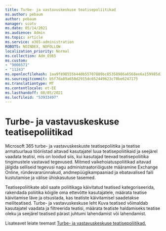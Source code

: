 ```yaml
---
title: Turbe- ja vastavuskeskuse teatisepoliitikad
ms.author: pebaum
author: pebaum
manager: scotv
ms.date: 05/14/2021
ms.audience: Admin
ms.topic: article
ms.service: o365-administration
ROBOTS: NOINDEX, NOFOLLOW
localization_priority: Normal
ms.collection: Adm_O365
ms.custom:
- "9006571"
- "11243"
ms.openlocfilehash: 1aa9f898555b440b55707889bc85358986a6568ee6a159985d2e60041cff7750
ms.sourcegitcommit: b5f7da89a650d2915dc652449623c78be6247175
ms.translationtype: MT
ms.contentlocale: et-EE
ms.lasthandoff: 08/05/2021
ms.locfileid: "53933497"
---
```

# <a name="alert-policies-in-the-security-and-compliance-center"></a>Turbe- ja vastavuskeskuse teatisepoliitikad

Microsoft 365 turbe- ja vastavuskeskuste teatisepoliitika ja teatise armatuurlaua tööriistad aitavad kasutajatel luua teatisepoliitikaid ja seejärel vaadata teatisi, mis on loodud siis, kui kasutajad teevad teatisepoliitika tingimustele vastavad tegevused. Mitmed vaikehoiatuspoliitikad aitavad jälgida selliseid tegevusi nagu administraatoriõiguste määramine Exchange Online, ründevararünnakud, andmepüügikampaaniad ja ebatavalised faili kustutamise ja välise ühiskasutuse tasemed.

Teatisepoliitikate abil saate poliitikaga käivitatud teatised kategoriseerida, rakendada poliitika kõigile oma ettevõtte kasutajatele, määrata teatise käivitamise läve ja otsustada, kas teatiste käivitamisel saadetakse meiliteatised. Turbe- ja vastavuskeskuse leht Kuva teatised võimaldab kasutajatel vaadata ja filtreerida teatisi, määrata teatiste haldamiseks teatise oleku ja seejärel teatised pärast juhtumi lahendamist või lahendamist.

Lisateavet leiate teemast [Turbe- ja vastavuskeskuse teatisepoliitikad.](/microsoft-365/compliance/alert-policies)